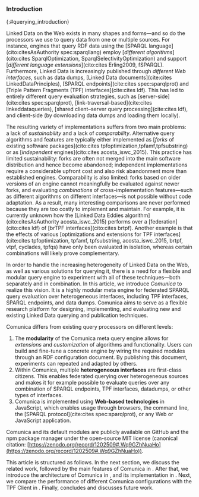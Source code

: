 ### Introduction
{:#querying_introduction}

Linked Data on the Web exists in many shapes and forms—and
so do the processors we use to query data from one or multiple sources.
For instance,
engines that query RDF data using the [SPARQL language](cito:citesAsAuthority spec:sparqllang)
employ [_different algorithms_](cito:cites SparqlOptimization, SparqlSelectivityOptimization)
and support [_different language extensions_](cito:cites Erling2009, fSPARQL).
Furthermore,
Linked Data is increasingly published through _different Web interfaces_,
such as
data dumps, [Linked Data documents](cite:cites LinkedDataPrinciples),
[SPARQL endpoints](cite:cites spec:sparqlprot)
and [Triple Pattern Fragments (TPF) interfaces](cite:cites ldf).
This has led to entirely different query evaluation strategies,
such as [server-side](cite:cites spec:sparqlprot),
[link-traversal-based](cite:cites linkeddataqueries),
[shared client–server query processing](cite:cites ldf),
and
client-side (by downloading data dumps and loading them locally).

The resulting variety of implementations
suffers from two main problems:
a lack of _sustainability_
and a lack of _comparability_.
Alternative query algorithms and features
are typically either implemented as [_forks_ of existing software packages](cito:cites tpfoptimization,tpfamf,tpfsubstring)
or as [_independent_ engines](cito:cites acosta_iswc_2015).
This practice has limited sustainability:
forks are often not merged into the main software distribution
and hence become abandoned;
independent implementations require a considerable upfront cost
and also risk abandonment more than established engines.
Comparability is also limited:
forks based on older versions of an engine
cannot meaningfully be evaluated against newer forks,
and evaluating _combinations_ of cross-implementation features—such as
different algorithms on different interfaces—is
not possible without code adaptation.
As a result, many interesting comparisons are never performed
because they are too costly to implement and maintain.
For example,
it is currently unknown
how the [Linked Data Eddies algorithm](cito:citesAsAuthority acosta_iswc_2015)
performs over a [federation](cito:cites ldf)
of [brTPF interfaces](cito:cites brtpf).
Another example is that the effects of various [optimizations and extensions for TPF interfaces](cite:cites tpfoptimization, tpfamf, tpfsubstring, acosta_iswc_2015, brtpf, vtpf, cyclades, tpfqs)
have only been evaluated in isolation,
whereas certain combinations will likely prove complementary.

In order to handle the increasing heterogeneity of Linked Data on the Web,
as well as various solutions for querying it,
there is a need for a flexible and modular query engine
to experiment with all of these techniques—both separately and in combination.
In this article, we introduce _Comunica_ to realize this vision.
It is a highly modular meta engine for federated SPARQL query evaluation
over heterogeneous interfaces,
including TPF interfaces, SPARQL endpoints, and data dumps.
Comunica aims to serve as a flexible research platform for
designing, implementing, and evaluating
new and existing Linked Data querying and publication techniques.

Comunica differs from existing query processors on different levels:

1. The **modularity** of the Comunica meta query engine allows for
_extensions_ and _customization_ of algorithms and functionality.
Users can build and fine-tune a concrete engine
by wiring the required modules through an RDF configuration document.
By publishing this document,
experiments can repeated and adapted by others.
2. Within Comunica, multiple **heterogeneous interfaces** are first-class citizens. This enables federated querying over heterogeneous sources and makes it for example possible to evaluate queries over any combination of SPARQL endpoints, TPF interfaces, datadumps, or other types of interfaces.
3. Comunica is implemented using **Web-based technologies** in JavaScript, which enables usage through browsers, the command line, the [SPARQL protocol](cite:cites spec:sparqlprot), or any Web or JavaScript application.

Comunica and its default modules are publicly available
on GitHub and the npm package manager under the open-source MIT license
(canonical citation: [https://zenodo.org/record/1202509#.Wq9GZhNuaHo](https://zenodo.org/record/1202509#.Wq9GZhNuaHo)).

This article is structured as follows.
In the next section, we discuss the related work, followed by the main features of Comunica in [](#querying_features).
After that, we introduce the architecture of Comunica in [](#querying_architecture), and its implementation in [](#querying_implementation).
Next, we compare the performance of different Comunica configurations with the TPF Client in [](#querying_comparison-tpf-client).
Finally, [](#querying_conclusions) concludes and discusses future work.
